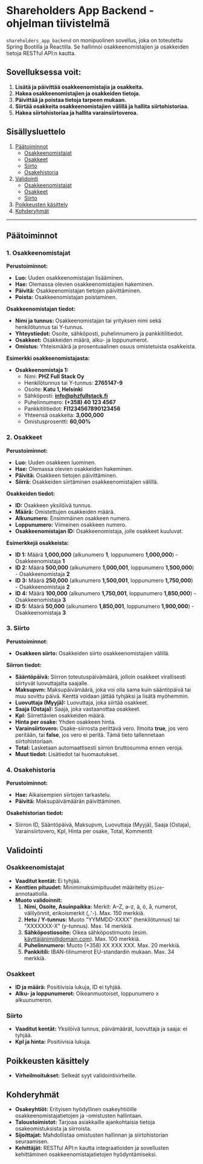 # Shareholders App Backend -ohjelman tiivistelmä

`shareholders_app_backend` on monipuolinen sovellus, joka on toteutettu Spring Bootilla ja Reactilla. Se hallinnoi osakkeenomistajien ja osakkeiden tietoja RESTful API:n kautta.

## Sovelluksessa voit:

1. **Lisätä ja päivittää osakkeenomistajia ja osakkeita.**
2. **Hakea osakkeenomistajien ja osakkeiden tietoja.**
3. **Päivittää ja poistaa tietoja tarpeen mukaan.**
4. **Siirtää osakkeita osakkeenomistajien välillä ja hallita siirtohistoriaa.**
5. **Hakea siirtohistoriaa ja hallita varainsiirtoveroa.**

## Sisällysluettelo

1. [Päätoiminnot](#päätoiminnot)
   - [Osakkeenomistajat](#1-osakkeenomistajat)
   - [Osakkeet](#2-osakkeet)
   - [Siirto](#3-siirto)
   - [Osakehistoria](#4-osakehistoria)
2. [Validointi](#validointi)
   - [Osakkeenomistajat](#osakkeenomistajat)
   - [Osakkeet](#osakkeet)
   - [Siirto](#siirto)
3. [Poikkeusten käsittely](#poikkeusten-käsittely)
4. [Kohderyhmät](#kohderyhmät)

---

## Päätoiminnot

### 1. Osakkeenomistajat

**Perustoiminnot:**

- **Luo:** Uuden osakkeenomistajan lisääminen.
- **Hae:** Olemassa olevien osakkeenomistajien hakeminen.
- **Päivitä:** Osakkeenomistajan tietojen päivittäminen.
- **Poista:** Osakkeenomistajan poistaminen.

**Osakkeenomistajan tiedot:**

- **Nimi ja tunnus:** Osakkeenomistajan tai yrityksen nimi sekä henkilötunnus tai Y-tunnus.
- **Yhteystiedot:** Osoite, sähköposti, puhelinnumero ja pankkitilitiedot.
- **Osakkeet:** Osakkeiden määrä, alku- ja loppunumerot.
- **Omistus:** Yhteismäärä ja prosentuaalinen osuus omistetuista osakkeista.

**Esimerkki osakkeenomistajasta:**

- **Osakkeenomistaja 1:**
  - Nimi: **PHZ Full Stack Oy**
  - Henkilötunnus tai Y-tunnus: **2765147-9**
  - Osoite: **Katu 1, Helsinki**
  - Sähköposti: **info@phzfullstack.fi**
  - Puhelinnumero: **(+358) 40 123 4567**
  - Pankkitilitiedot: **FI1234567890123456**
  - Yhteensä osakkeita: **3,000,000**
  - Omistusprosentti: **60,00%**

### 2. Osakkeet

**Perustoiminnot:**

- **Luo:** Uuden osakkeen luominen.
- **Hae:** Olemassa olevien osakkeiden hakeminen.
- **Päivitä:** Osakkeen tietojen päivittäminen.
- **Siirrä:** Osakkeiden siirtäminen osakkeenomistajien välillä.

**Osakkeiden tiedot:**

- **ID:** Osakkeen yksilöivä tunnus.
- **Määrä:** Omistettujen osakkeiden määrä.
- **Alkunumero:** Ensimmäinen osakkeen numero.
- **Loppunumero:** Viimeinen osakkeen numero.
- **Osakkeenomistajan ID:** Osakkeenomistaja, jolle osakkeet kuuluvat.

**Esimerkkejä osakkeista:**

- **ID 1:** Määrä **1,000,000** (alkunumero **1**, loppunumero **1,000,000**) - Osakkeenomistaja **1**
- **ID 2:** Määrä **500,000** (alkunumero **1,000,001**, loppunumero **1,500,000**) - Osakkeenomistaja **2**
- **ID 3:** Määrä **250,000** (alkunumero **1,500,001**, loppunumero **1,750,000**) - Osakkeenomistaja **2**
- **ID 4:** Määrä **100,000** (alkunumero **1,750,001**, loppunumero **1,850,000**) - Osakkeenomistaja **3**
- **ID 5:** Määrä **50,000** (alkunumero **1,850,001**, loppunumero **1,900,000**) - Osakkeenomistaja **3**

### 3. Siirto

**Perustoiminnot:**

- **Osakkeen siirto:** Osakkeiden siirto osakkeenomistajien välillä.

**Siirron tiedot:**

- **Sääntöpäivä:** Siirron toteutuspäivämäärä, jolloin osakkeet virallisesti siirtyvät luovuttajalta saajalle.
- **Maksupvm:** Maksupäivämäärä, joka voi olla sama kuin sääntöpäivä tai muu sovittu päivä. Kenttä voidaan jättää tyhjäksi ja lisätä myöhemmin.
- **Luovuttaja (Myyjä):** Luovuttaja, joka siirtää osakkeet.
- **Saaja (Ostaja):** Saaja, joka vastaanottaa osakkeet.
- **Kpl:** Siirrettävien osakkeiden määrä.
- **Hinta per osake:** Yhden osakkeen hinta.
- **Varainsiirtovero:** Osake-siirrosta perittävä vero. Ilmoita **true**, jos vero peritään, tai **false**, jos vero ei peritä. Tämä tieto tallennetaan siirtohistoriaan.
- **Total:** Lasketaan automaattisesti siirron bruttosumma ennen veroja.
- **Muut tiedot:** Lisätiedot tai huomautukset.

### 4. Osakehistoria

**Perustoiminnot:**

- **Hae:** Aikaisempien siirtojen tarkastelu.
- **Päivitä:** Maksupäivämäärän päivittäminen.

**Osakehistorian tiedot:**

- Siirron ID, Sääntöpäivä, Maksupvm, Luovuttaja (Myyjä), Saaja (Ostaja), Varainsiirtovero, Kpl, Hinta per osake, Total, Kommentit

## Validointi

### Osakkeenomistajat

- **Vaaditut kentät:** Ei tyhjää.
- **Kenttien pituudet:** Minimimaksimipituudet määritelty `@Size`-annotaatiolla.
- **Muoto validoinnit:**
  1. **Nimi, Osoite, Asuinpaikka:** Merkit: A–Z, a–z, ä, ö, å, numerot, välilyönnit, erikoismerkit (,.'-). Max. 150 merkkiä.
  2. **Hetu / Y-tunnus:** Muoto "YYMMDD-XXXX" (henkilötunnus) tai "XXXXXXX-X" (y-tunnus). Max. 14 merkkiä.
  3. **Sähköpostiosoite:** Oikea sähköpostimuoto (esim. käyttäjänimi@domain.com). Max. 100 merkkiä.
  4. **Puhelinnumero:** Muoto (+358) XX XXX XXX. Max. 20 merkkiä.
  5. **Pankkitili:** IBAN-tilinumerot EU-standardin mukaan. Max. 34 merkkiä.

### Osakkeet

- **ID ja määrä:** Positiivisia lukuja, ID ei tyhjää.
- **Alku- ja loppunumerot:** Oikeanmuotoiset, loppunumero ≥ alkuunumeron.

### Siirto

- **Vaaditut kentät:** Yksilöivä tunnus, päivämäärät, luovuttaja ja saaja: ei tyhjää.
- **Kpl ja hinta:** Positiivisia lukuja.

## Poikkeusten käsittely

- **Virheilmoitukset:** Selkeät syyt validointivirheille.

## Kohderyhmät

- **Osakeyhtiöt:** Erityisen hyödyllinen osakeyhtiöille osakkeenomistajatietojen ja -omistusten hallintaan.
- **Taloustoimistot:** Tarjoaa asiakkaille ajankohtaisia tietoja osakeomistuksista ja siirroista.
- **Sijoittajat:** Mahdollistaa omistusten hallinnan ja siirtohistorian seuraamisen.
- **Kehittäjät:** RESTful API:n kautta integraatioiden ja sovellusten kehittäminen osakkeenomistajatietojen hyödyntämiseksi.
